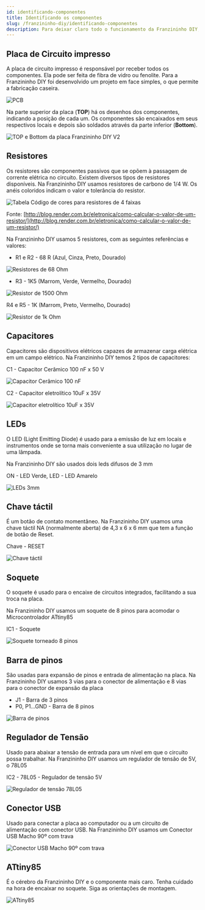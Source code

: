 ```yaml
---
id: identificando-componentes
title: Identificando os componentes
slug: /franzininho-diy/identificando-componentes
description: Para deixar claro todo o funcionamento da Franzininho DIY, precisamos conhecer um pouco dos componentes que compõem o projeto, assim poderemos fazer mudanças e aprimorar ainda mais este projeto.
---
```


## Placa de Circuito impresso

A placa de circuito impresso é responsável por receber todos os componentes. Ela pode ser feita de fibra de vidro ou fenolite. Para a Franzininho DIY foi desenvolvido um projeto em face simples, o que permite a fabricação caseira.

![PCB](img/componentes/componentes-placa.png)

Na parte superior da placa \(**TOP**\) há os desenhos dos componentes, indicando a posição de cada um. Os componentes são encaixados em seus respectivos locais e depois são soldados através da parte inferior \(**Bottom**\).

![TOP e Bottom da placa Franzininho DIY V2](img/componentes/componentes-placa-top-botton.png)

## Resistores

Os resistores são componentes passivos que se opõem à passagem de corrente elétrica no circuito. Existem diversos tipos de resistores disponíveis. Na Franzininho DIY usamos resistores de carbono de 1/4 W. Os anéis coloridos indicam o valor e tolerância do resistor.

![Tabela Código de cores para resistores de 4 faixas](img/componentes/componentes-tabela-resistores.png)

Fonte: [http://blog.render.com.br/eletronica/como-calcular-o-valor-de-um-resistor/](http://blog.render.com.br/eletronica/como-calcular-o-valor-de-um-resistor/)

Na Franzininho DIY usamos 5 resistores, com as seguintes referências e valores:

- R1 e R2 - 68 R \(Azul, Cinza, Preto, Dourado\)

![Resistores de 68 Ohm](img/componentes/componentes-resistor68r.png)

- R3 - 1K5 \(Marrom, Verde, Vermelho, Dourado\)

![Resistor de 1500 Ohm](img/componentes/componentes-resistor1k5.png)

R4 e R5 - 1K \(Marrom, Preto, Vermelho, Dourado\)

![Resistor de 1k Ohm](img/componentes/componentes-resistor1k.png)

## Capacitores

Capacitores são dispositivos elétricos capazes de armazenar carga elétrica em um campo elétrico. Na Franzininho DIY temos 2 tipos de capacitores:

C1 - Capacitor Cerâmico 100 nF x 50 V

![Capacitor Cerâmico 100 nF](img/componentes/componentes-capacitor1.png)

C2 - Capacitor eletrolítico 10uF x 35V

![Capacitor eletrolítico 10uF x 35V](img/componentes//componentes-capacitor2.png)

## LEDs

O LED \(Light Emitting Diode\) é usado para a emissão de luz em locais e instrumentos onde se torna mais conveniente a sua utilização no lugar de uma lâmpada.

Na Franzininho DIY são usados dois leds difusos de 3 mm

ON - LED Verde, LED - LED Amarelo

![LEDs 3mm](img/componentes/componentes-leds.png)

## Chave táctil

É um botão de contato momentâneo. Na Franzininho DIY usamos uma chave táctil NA \(normalmente aberta\) de 4,3 x 6 x 6 mm que tem a função de botão de Reset.

Chave - RESET

![Chave táctil](img/componentes/componentes-chave.png)

## Soquete

O soquete é usado para o encaixe de circuitos integrados, facilitando a sua troca na placa.

Na Franzininho DIY usamos um soquete de 8 pinos para acomodar o Microcontrolador ATtiny85

IC1 - Soquete

![Soquete torneado 8 pinos](img/componentes/componentes-soquete.png)

## Barra de pinos

São usadas para expansão de pinos e entrada de alimentação na placa. Na Franzininho DIY usamos 3 vias para o conector de alimentação e 8 vias para o conector de expansão da placa

- J1 - Barra de 3 pinos
- P0, P1...GND - Barra de 8 pinos

![Barra de pinos](img/componentes/componentes-barra.png)

## Regulador de Tensão

Usado para abaixar a tensão de entrada para um nível em que o circuito possa trabalhar. Na Franzininho DIY usamos um regulador de tensão de 5V, o 78L05

IC2 - 78L05 - Regulador de tensão 5V

![Regulador de tensão 78L05](img/componentes/componentes-regulador.png)

## Conector USB

Usado para conectar a placa ao computador ou a um circuito de alimentação com conector USB. Na Franzininho DIY usamos um Conector USB Macho 90º com trava

![Conector USB Macho 90º com trava](img/componentes/componentes-usb.png)

## ATtiny85

É o cérebro da Franzininho DIY e o componente mais caro. Tenha cuidado na hora de encaixar no soquete. Siga as orientações de montagem.

![ATtiny85](img/componentes/attiny85.jpeg)
